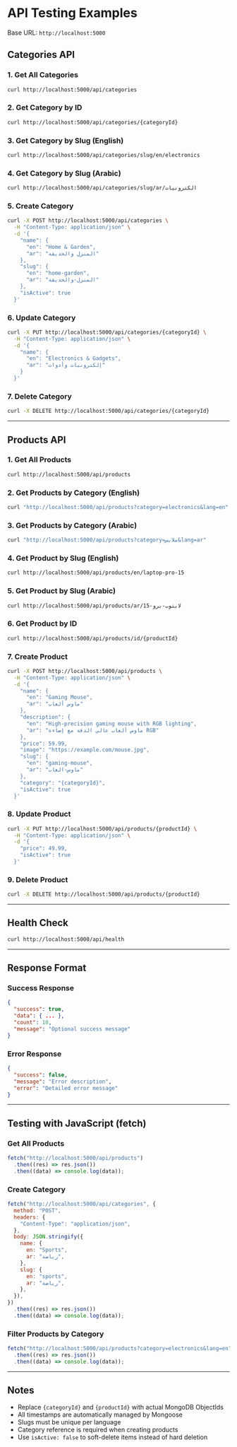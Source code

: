 # API Testing Examples

Base URL: `http://localhost:5000`

## Categories API

### 1. Get All Categories

```bash
curl http://localhost:5000/api/categories
```

### 2. Get Category by ID

```bash
curl http://localhost:5000/api/categories/{categoryId}
```

### 3. Get Category by Slug (English)

```bash
curl http://localhost:5000/api/categories/slug/en/electronics
```

### 4. Get Category by Slug (Arabic)

```bash
curl http://localhost:5000/api/categories/slug/ar/الكترونيات
```

### 5. Create Category

```bash
curl -X POST http://localhost:5000/api/categories \
  -H "Content-Type: application/json" \
  -d '{
    "name": {
      "en": "Home & Garden",
      "ar": "المنزل والحديقة"
    },
    "slug": {
      "en": "home-garden",
      "ar": "المنزل-والحديقة"
    },
    "isActive": true
  }'
```

### 6. Update Category

```bash
curl -X PUT http://localhost:5000/api/categories/{categoryId} \
  -H "Content-Type: application/json" \
  -d '{
    "name": {
      "en": "Electronics & Gadgets",
      "ar": "إلكترونيات وأدوات"
    }
  }'
```

### 7. Delete Category

```bash
curl -X DELETE http://localhost:5000/api/categories/{categoryId}
```

---

## Products API

### 1. Get All Products

```bash
curl http://localhost:5000/api/products
```

### 2. Get Products by Category (English)

```bash
curl "http://localhost:5000/api/products?category=electronics&lang=en"
```

### 3. Get Products by Category (Arabic)

```bash
curl "http://localhost:5000/api/products?category=ملابس&lang=ar"
```

### 4. Get Product by Slug (English)

```bash
curl http://localhost:5000/api/products/en/laptop-pro-15
```

### 5. Get Product by Slug (Arabic)

```bash
curl http://localhost:5000/api/products/ar/لابتوب-برو-15
```

### 6. Get Product by ID

```bash
curl http://localhost:5000/api/products/id/{productId}
```

### 7. Create Product

```bash
curl -X POST http://localhost:5000/api/products \
  -H "Content-Type: application/json" \
  -d '{
    "name": {
      "en": "Gaming Mouse",
      "ar": "ماوس ألعاب"
    },
    "description": {
      "en": "High-precision gaming mouse with RGB lighting",
      "ar": "ماوس ألعاب عالي الدقة مع إضاءة RGB"
    },
    "price": 59.99,
    "image": "https://example.com/mouse.jpg",
    "slug": {
      "en": "gaming-mouse",
      "ar": "ماوس-العاب"
    },
    "category": "{categoryId}",
    "isActive": true
  }'
```

### 8. Update Product

```bash
curl -X PUT http://localhost:5000/api/products/{productId} \
  -H "Content-Type: application/json" \
  -d '{
    "price": 49.99,
    "isActive": true
  }'
```

### 9. Delete Product

```bash
curl -X DELETE http://localhost:5000/api/products/{productId}
```

---

## Health Check

```bash
curl http://localhost:5000/api/health
```

---

## Response Format

### Success Response

```json
{
  "success": true,
  "data": { ... },
  "count": 10,
  "message": "Optional success message"
}
```

### Error Response

```json
{
  "success": false,
  "message": "Error description",
  "error": "Detailed error message"
}
```

---

## Testing with JavaScript (fetch)

### Get All Products

```javascript
fetch("http://localhost:5000/api/products")
  .then((res) => res.json())
  .then((data) => console.log(data));
```

### Create Category

```javascript
fetch("http://localhost:5000/api/categories", {
  method: "POST",
  headers: {
    "Content-Type": "application/json",
  },
  body: JSON.stringify({
    name: {
      en: "Sports",
      ar: "رياضة",
    },
    slug: {
      en: "sports",
      ar: "رياضة",
    },
  }),
})
  .then((res) => res.json())
  .then((data) => console.log(data));
```

### Filter Products by Category

```javascript
fetch("http://localhost:5000/api/products?category=electronics&lang=en")
  .then((res) => res.json())
  .then((data) => console.log(data));
```

---

## Notes

- Replace `{categoryId}` and `{productId}` with actual MongoDB ObjectIds
- All timestamps are automatically managed by Mongoose
- Slugs must be unique per language
- Category reference is required when creating products
- Use `isActive: false` to soft-delete items instead of hard deletion
